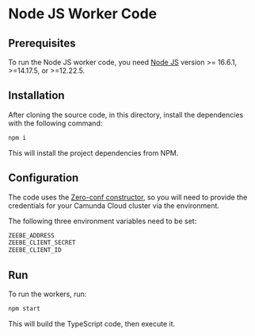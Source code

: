 # Node JS Worker Code

## Prerequisites

To run the Node JS worker code, you need [Node JS](https://nodejs.org/en/) version >= 16.6.1, >=14.17.5, or >=12.22.5.

## Installation

After cloning the source code, in this directory, install the dependencies with the following command: 

```bash
npm i
```

This will install the project dependencies from NPM.

## Configuration

The code uses the [Zero-conf constructor](https://github.com/camunda-community-hub/zeebe-client-node-js#zero-conf), so you will need to provide the credentials for your Camunda Cloud cluster via the environment.

The following three environment variables need to be set:

```bash
ZEEBE_ADDRESS
ZEEBE_CLIENT_SECRET
ZEEBE_CLIENT_ID
```

## Run

To run the workers, run: 

```bash
npm start
```

This will build the TypeScript code, then execute it.